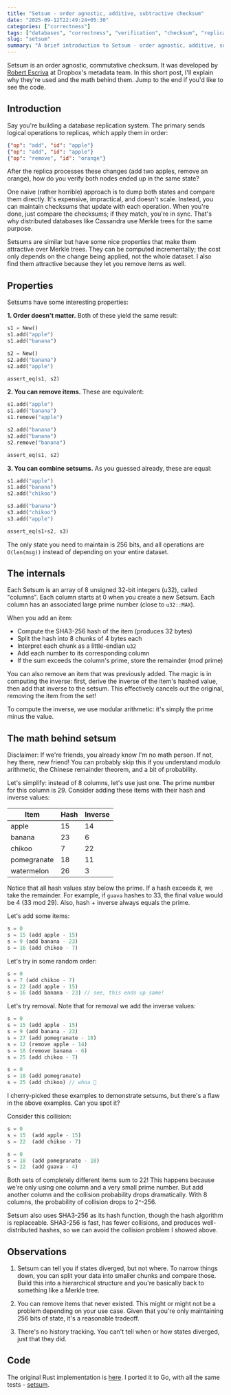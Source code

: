 ```yaml
---
title: "Setsum - order agnostic, additive, subtractive checksum"
date: "2025-09-12T22:49:24+05:30"
categories: ["correctness"]
tags: ["databases", "correctness", "verification", "checksum", "replication"]
slug: "setsum"
summary: "A brief introduction to Setsum - order agnostic, additive, subtractive checksum"
---
```


Setsum is an order agnostic, commutative checksum. It was developed by [Robert Escriva](https://rescrv.net) at Dropbox's metadata team. In this short post, I'll explain why they're used and the math behind them. Jump to the end if you'd like to see the code.

## Introduction

Say you're building a database replication system. The primary sends logical operations to replicas, which apply them in order:

```json
{"op": "add", "id": "apple"}
{"op": "add", "id": "apple"}
{"op": "remove", "id": "orange"}
```

After the replica processes these changes (add two apples, remove an orange), how do you verify both nodes ended up in the same state?

One naive (rather horrible) approach is to dump both states and compare them directly. It's expensive, impractical, and doesn't scale. Instead, you can maintain checksums that update with each operation. When you're done, just compare the checksums; if they match, you're in sync. That's why distributed databases like Cassandra use Merkle trees for the same purpose.

Setsums are similar but have some nice properties that make them attractive over Merkle trees. They can be computed incrementally; the cost only depends on the change being applied, not the whole dataset. I also find them attractive because they let you remove items as well.

## Properties

Setsums have some interesting properties:

**1. Order doesn't matter.** Both of these yield the same result:
```rust
s1 = New()
s1.add("apple")
s1.add("banana")

s2 = New()
s2.add("banana")
s2.add("apple")

assert_eq(s1, s2)
```

**2. You can remove items.** These are equivalent:
```rust
s1.add("apple")
s1.add("banana")
s1.remove("apple")

s2.add("banana")
s2.add("banana")
s2.remove("banana")

assert_eq(s1, s2)
```

**3. You can combine setsums.** As you guessed already, these are equal:
```rust
s1.add("apple")
s1.add("banana")
s2.add("chikoo")

s3.add("banana")
s3.add("chikoo")
s3.add("apple")

assert_eq(s1+s2, s3)
```

The only state you need to maintain is 256 bits, and all operations are `O(len(msg))` instead of depending on your entire dataset.

## The internals

Each Setsum is an array of 8 unsigned 32-bit integers (u32), called "columns". Each column starts at 0 when you create a new Setsum. Each column has an associated large prime number (close to `u32::MAX`).

When you add an item:

* Compute the SHA3-256 hash of the item (produces 32 bytes)
* Split the hash into 8 chunks of 4 bytes each
* Interpret each chunk as a little-endian `u32`
* Add each number to its corresponding column
* If the sum exceeds the column's prime, store the remainder (mod prime)

You can also remove an item that was previously added. The magic is in computing the inverse: first, derive the inverse of the item's hashed value, then add that inverse to the setsum. This effectively cancels out the original, removing the item from the set!

To compute the inverse, we use modular arithmetic: it's simply the prime minus the value.

## The math behind setsum

Disclaimer: If we're friends, you already know I'm no math person. If not, hey there, new friend! You can probably skip this if you understand modulo arithmetic, the Chinese remainder theorem, and a bit of probability.

Let's simplify: instead of 8 columns, let's use just one. The prime number for this column is 29. Consider adding these items with their hash and inverse values:

| Item        | Hash | Inverse |
|-------------|------|---------|
| apple       | 15   | 14      |
| banana      | 23   | 6       |
| chikoo      | 7    | 22      |
| pomegranate | 18   | 11      |
| watermelon  | 26   | 3       |

Notice that all hash values stay below the prime. If a hash exceeds it, we take the remainder. For example, if `guava` hashes to 33, the final value would be 4 (33 mod 29). Also, hash + inverse always equals the prime.

Let's add some items:

```rust
s = 0
s = 15 (add apple - 15)
s = 9 (add banana - 23)
s = 16 (add chikoo - 7)
```

Let's try in some random order:

```rust
s = 0
s = 7 (add chikoo - 7)
s = 22 (add apple - 15)
s = 16 (add banana - 23) // see, this ends up same!
```

Let's try removal. Note that for removal we add the inverse values:

```rust
s = 0
s = 15 (add apple - 15)
s = 9 (add banana - 23)
s = 27 (add pomegranate - 18)
s = 12 (remove apple - 14)
s = 18 (remove banana - 6)
s = 25 (add chikoo - 7)
```

```rust
s = 0
s = 18 (add pomegranate)
s = 25 (add chikoo) // whoa 🤯
```

I cherry-picked these examples to demonstrate setsums, but there's a flaw in the above examples. Can you spot it?

Consider this collision:
```rust
s = 0
s = 15  (add apple - 15)
s = 22  (add chikoo - 7)
```
```rust
s = 0
s = 18  (add pomegranate - 18)
s = 22  (add guava - 4)
```

Both sets of completely different items sum to 22! This happens because we're only using one column and a very small prime number. But add another column and the collision probability drops dramatically. With 8 columns, the probability of collision drops to 2^-256.

Setsum also uses SHA3-256 as its hash function, though the hash algorithm is replaceable. SHA3-256 is fast, has fewer collisions, and produces well-distributed hashes, so we can avoid the collision problem I showed above.

## Observations

1. Setsum can tell you if states diverged, but not where. To narrow things down, you can split your data into smaller chunks and compare those. Build this into a hierarchical structure and you're basically back to something like a Merkle tree.

2. You can remove items that never existed. This might or might not be a problem depending on your use case. Given that you're only maintaining 256 bits of state, it's a reasonable tradeoff.

3. There's no history tracking. You can't tell when or how states diverged, just that they did.

## Code

The original Rust implementation is [here](https://github.com/rescrv/blue/tree/main/setsum). I ported it to Go, with all the same tests - [setsum](https://github.com/avinassh/setsum).
